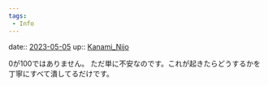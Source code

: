 ```yaml
---
tags:
 - Info
---
```


date:: [2023-05-05](/Daily_Note/2023-05-05.md)
up:: [Kanami_Nijo](../Bar/Novel/Nacaria/Kanami_Nijo.md)

0が100ではありません。
ただ単に不安なのです。これが起きたらどうするかを丁寧にすべて潰してるだけです。